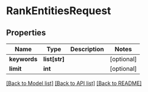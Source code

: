 # RankEntitiesRequest

## Properties
Name | Type | Description | Notes
------------ | ------------- | ------------- | -------------
**keywords** | **list[str]** |  | [optional] 
**limit** | **int** |  | [optional] 

[[Back to Model list]](../README.md#documentation-for-models) [[Back to API list]](../README.md#documentation-for-api-endpoints) [[Back to README]](../README.md)


